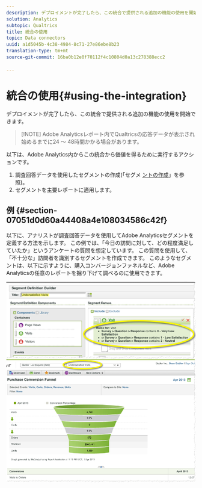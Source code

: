 ```yaml
---
description: デプロイメントが完了したら、この統合で提供される追加の機能の使用を開始できます。
solution: Analytics
subtopic: Qualtrics
title: 統合の使用
topic: Data connectors
uuid: a1d5045b-4c38-4984-8c71-27e86ebe8b23
translation-type: tm+mt
source-git-commit: 16ba0b12e0f70112f4c10804d0a13c278388ecc2

---
```



# 統合の使用{#using-the-integration}

デプロイメントが完了したら、この統合で提供される追加の機能の使用を開始できます。

> [!NOTE] Adobe Analyticsレポート内でQualtricsの応答データが表示され始めるまでに24 ～ 48時間かかる場合があります。

以下は、Adobe Analytics内からこの統合から価値を得るために実行するアクションです。

1. 調査回答データを使用したセグメントの作成(「セグメ [ントの作成](https://docs.adobe.com/content/help/en/analytics/components/segmentation/seg-home.html)」を参照)。
1. セグメントを主要レポートに適用します。

## 例 {#section-07051d0d60a44408a4e108034586c42f}

以下に、アナリストが調査回答データを使用してAdobe Analyticsセグメントを定義する方法を示します。 この例では、「今日の訪問に対して、どの程度満足していたか」というアンケートの質問を想定しています。 この質問を使用して、「不十分な」訪問者を識別するセグメントを作成できます。 このようなセグメントは、以下に示すように、購入コンバージョンファネルなど、Adobe Analyticsの任意のレポートを掘り下げて調べるのに使用できます。

![](assets/using-1.png) ![](assets/using-2.png)


